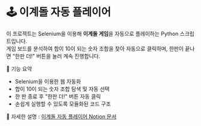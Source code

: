 # 🕹️ 이계돌 자동 플레이어

이 프로젝트는 Selenium을 이용해 **이계돌 게임**을 자동으로 플레이하는 Python 스크립트입니다.  
게임 보드를 분석하여 합이 10이 되는 숫자 조합을 찾아 자동으로 클릭하며, 한판이 끝나면 "한판 더!" 버튼을 눌러 계속 진행합니다.

📌 기능 요약
* Selenium을 이용한 웹 자동화
* 합이 10이 되는 숫자 조합 탐색 및 자동 선택
* 한 판 종료 후 "한판 더!" 버튼 자동 클릭
* 손쉽게 실행할 수 있도록 모듈화된 코드 구조

🔗 자세한 설명 : [이계돌 자동 플레이어 Notion 문서](https://argonaut-dev.notion.site/198834ebac6b806abc07c55c24f1ec2f?pvs=4)
